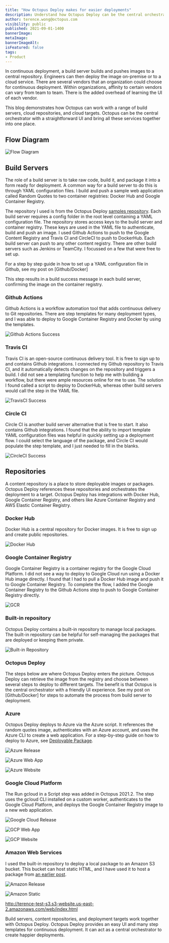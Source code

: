 ```yaml
---
title: "How Octopus Deploy makes for easier deployments"
description: Understand how Octopus Deploy can be the central orchestrator for a range of cloud services
author: terence.wong@octopus.com
visibility: public
published: 2021-09-01-1400
bannerImage: 
metaImage:
bannerImageAlt: 
isFeatured: false
tags:
- Product
---
```


In continuous deployment, a build server builds and pushes images to a central repository. Engineers can then deploy the image on-premise or to a cloud service. There are several vendors that an organization could choose for continuous deployment.  Within organizations, affinity to certain vendors can vary from team to team. There is the added overhead of learning the UI of each vendor. 

This blog demonstrates how Octopus can work with a range of build servers, cloud repositories, and cloud targets. Octopus can be the central orchestrator with a straightforward UI and bring all these services together into one place.


## Flow Diagram

![Flow Diagram](flow-diagram.png "width=500")

## Build Servers

The role of a build server is to take raw code, build it, and package it into a form ready for deployment. A common way for a build server to do this is through YAML configuration files. I build and push a sample web application called Random Quotes to two container registries: Docker Hub and Google Container Registry.

The repository I used is from the Octopus Deploy [samples repository](https://github.com/OctopusSamples/RandomQuotes-JS). Each build server requires a config folder in the root level containing a YAML configuration file. The repository stores access keys to the build server and container registry. These keys are used in the YAML file to authenticate, build and push an image. I used Github Actions to push to the Google Content Registry and Travis CI and CircleCI to push to DockerHub. Each build server can push to any other content registry. There are other build servers such as Jenkins or TeamCity. I focussed on a few that were free to set up.

For a step by step guide in how to set up a YAML configuration file in Github, see my post on [Github/Docker]

This step results in a build success message in each build server, confirming the image on the container registry.

### Github Actions

Github Actions is a workflow automation tool that adds continuous delivery to Git repositories. There are step templates for many deployment types, and I was able to deploy to Google Container Registry and Docker by using the templates.

![Github Actions Success](github-actions-success.png "width=500")

### Travis CI

Travis CI is an open-source continuous delivery tool. It is free to sign up to and contains Github integrations. I connected my Github repository to Travis CI, and it automatically detects changes on the repository and triggers a build.  I did not see a templating function to help me with building a workflow, but there were ample resources online for me to use. The solution I found called a script to deploy to DockerHub, whereas other build servers would call the step in the YAML file. 

![TravisCI Success](travisci-success.png "width=500")

### Circle CI

Circle CI is another build server alternative that is free to start. It also contains Github integrations. I found that the ability to import template YAML configuration files was helpful in quickly setting up a deployment flow. I could select the language of the package, and Circle CI would populate the step template, and I just needed to fill in the blanks.

![CircleCI Success](circleci-success.png "width=500")


## Repositories

A content repository is a place to store deployable images or packages. Octopus Deploy references these repositories and orchestrates the deployment to a target. Octopus Deploy has integrations with Docker Hub, Google Container Registry, and others like Azure Container Registry and AWS Elastic Container Registry.

### Docker Hub

Docker Hub is a central repository for Docker images. It is free to sign up and create public repositories.

![Docker Hub](dockerhub.png "width=500")

### Google Container Registry

Google Container Registry is a container registry for the Google Cloud Platform. I did not see a way to deploy to Google Cloud run using a Docker Hub image directly. I found that I had to pull a Docker Hub image and push it to Google Container Registry. To complete the flow, I added the Google Container Registry to the Github Actions step to push to Google Container Registry directly.

![GCR](gcr.png "width=500")

### Built-in repository

Octopus Deploy contains a built-in repository to manage local packages. The built-in repository can be helpful for self-managing the packages that are deployed or keeping them private.

![Built-in Repository](built-in-repository.png "width=500")

### Octopus Deploy

The steps below are where Octopus Deploy enters the picture. Octopus Deploy can retrieve the image from the registry and choose between several steps to deploy to different targets. The benefit is that Octopus is the central orchestrator with a friendly UI experience. See my post on [Github/Docker] for steps to automate the process from build server to deployment.

### Azure

Octopus Deploy deploys to Azure via the Azure script. It references the random quotes image, authenticates with an Azure account, and uses the Azure CLI to create a web application. For a step-by-step guide on how to deploy to Azure, see [Deployable Package]().

![Azure Release](azure-release.png "width=500")

![Azure Web App](azure-webapp.png "width=500")

![Azure Website](azure-site.png "width=500")

### Google Cloud Platform

The Run gcloud in a Script step was added in Octopus 2021.2. The step uses the gcloud CLI installed on a custom worker, authenticates to the Google Cloud Platform, and deploys the Google Container Registry image to a new web application.


![Google Cloud Release](google-release.png "width=500")

![GCP Web App](gcp-webapp.png "width=500")

![GCP Website](google-site.png "width=500")

### Amazon Web Services

I used the built-in repository to deploy a local package to an Amazon S3 bucket. This bucket can host static HTML, and I have used it to host a package from [an earlier post]().


![Amazon Release](amazon-release.png "width=500")

![Amazon Static](amazon-static.png "width=500")

http://terence-test-s3.s3-website.us-east-2.amazonaws.com/web/index.html

Build servers, content repositories, and deployment targets work together with Octopus Deploy. Octopus Deploy provides an easy UI and many step templates for continuous deployment. It can act as a central orchestrator to create happier deployments.



